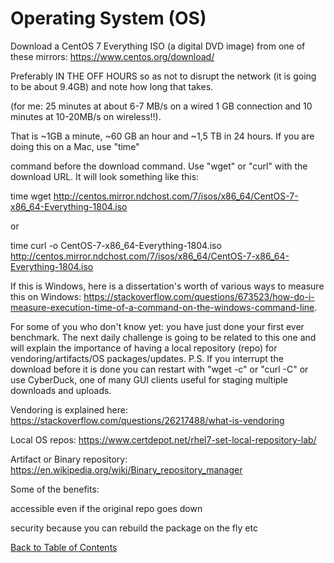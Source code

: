 # Operating System (OS)


Download a CentOS 7 Everything ISO (a digital DVD image) from one of these mirrors: https://www.centos.org/download/

Preferably IN THE OFF HOURS so as not to disrupt the network (it is going to be about 9.4GB) and note how long that takes. 

(for me: 25 minutes at about 6-7 MB/s on a wired 1 GB connection and 10 minutes at 10-20MB/s on wireless!!). 

That is ~1GB a minute, ~60 GB an hour and ~1,5 TB in 24 hours. If you are doing this on a Mac, use "time" 

command before the download command. Use "wget" or "curl" with the download URL. It will look something like this:


time wget http://centos.mirror.ndchost.com/7/isos/x86_64/CentOS-7-x86_64-Everything-1804.iso

or

time curl -o CentOS-7-x86_64-Everything-1804.iso http://centos.mirror.ndchost.com/7/isos/x86_64/CentOS-7-x86_64-Everything-1804.iso

If this is Windows, here is a dissertation's worth of various ways to measure this on Windows: 
https://stackoverflow.com/questions/673523/how-do-i-measure-execution-time-of-a-command-on-the-windows-command-line.

For some of you who don't know yet: you have just done your first ever benchmark. 
The next daily challenge is going to be related to this one and will explain the importance of having a 
local repository (repo) for vendoring/artifacts/OS packages/updates.
P.S. If you interrupt the download before it is done you can restart with "wget -c" or "curl -C" or use 
CyberDuck, one of many GUI clients useful for staging multiple downloads and uploads.

Vendoring is explained here: https://stackoverflow.com/questions/26217488/what-is-vendoring

Local OS repos: https://www.certdepot.net/rhel7-set-local-repository-lab/

Artifact or Binary repository: https://en.wikipedia.org/wiki/Binary_repository_manager

Some of the benefits:

accessible even if the original repo goes down

security because you can rebuild the package on the fly etc

[Back to Table of Contents](https://github.com/Pomona-ITS/DailyChallenges/blob/main/README.md)
